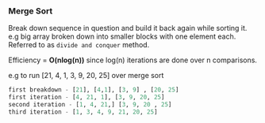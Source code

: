 ### Merge Sort

Break down sequence in question and build it back again while sorting it.
e.g big array broken down into smaller blocks with one element each.
Referred to as `divide and conquer` method.

Efficiency = **O(nlog(n))** since log(n) iterations are done over n comparisons.

e.g to run [21, 4, 1, 3, 9, 20, 25] over merge sort
``` python
first breakdown - [21], [4,1], [3, 9] , [20, 25]
first iteration - [4, 21, 1], [3, 9, 20, 25]
second iteration - [1, 4, 21,] [3, 9, 20 , 25]
third iteration - [1, 3, 4, 9, 21, 20, 25]
```